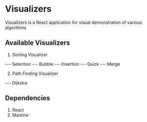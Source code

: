 # Visualizers

Visualizers is a React application for visual demonstration of various algorithms

## Available Visualizers

1. Sorting Visualizer

--- Selection
--- Bubble
--- Insertion
--- Quick
--- Merge

2. Path Finding Visualizer

--- Dijkstra

## Dependencies

1. React
2. Mantine
